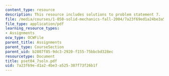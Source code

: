 ```yaml
---
content_type: resource
description: This resource includes solutions to problem statement 7.
file: /media/courses/1-050-solid-mechanics-fall-2004/7a23f69ed1a24be3a525387f73f26b1f_pset04_7soln.pdf
file_type: application/pdf
learning_resource_types:
- Assignments
ocw_type: OCWFile
parent_title: Assignments
parent_type: CourseSection
parent_uid: b2807f85-9dc3-2920-f155-75bbcbd328ec
resourcetype: Document
title: pset04_7soln.pdf
uid: 7a23f69e-d1a2-4be3-a525-387f73f26b1f
---
```

